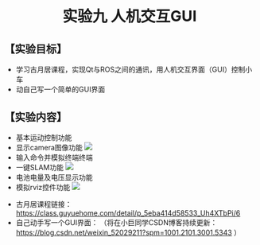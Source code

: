 <p style="font-size:30px; font-weight:bolder; text-align:center ">实验九 人机交互GUI</p>

## **【实验目标】**
* 学习古月居课程，实现Qt与ROS之间的通讯，用人机交互界面（GUI）控制小车
* 动自己写一个简单的GUI界面

## **【实验内容】**

* 基本运动控制功能
* 显示camera图像功能
![](https://tianbot-pic.oss-cn-beijing.aliyuncs.com/tianbot/202110212120885.webp)
* 输入命令并模拟终端终端
* 一键SLAM功能
 ![](https://tianbot-pic.oss-cn-beijing.aliyuncs.com/tianbot/202110212120953.webp)
* 电池电量及电压显示功能
* 模拟rviz控件功能
![](https://tianbot-pic.oss-cn-beijing.aliyuncs.com/tianbot/202110212120287.webp)

- 古月居课程链接：https://class.guyuehome.com/detail/p_5eba414d58533_Uh4XTbPi/6
- 自己动手写一个GUI界面：
（将在小巨同学CSDN博客持续更新：https://blog.csdn.net/weixin_52029211?spm=1001.2101.3001.5343 ）

